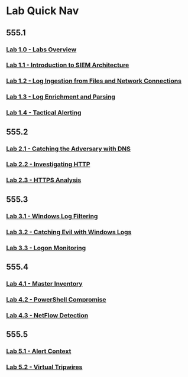 # Lab Quick Nav

## 555.1

### [Lab 1.0 - Labs Overview](555_1/0/sec555.1.0.md)

### [Lab 1.1 - Introduction to SIEM Architecture](555_1/1/sec555.1.1.md)

### [Lab 1.2 - Log Ingestion from Files and Network Connections](555_1/2/sec555.1.2.md)

### [Lab 1.3 - Log Enrichment and Parsing](555_1/3/sec555.1.3.md)

### [Lab 1.4 - Tactical Alerting](555_1/4/sec555.1.4.md)

## 555.2

### [Lab 2.1 - Catching the Adversary with DNS](555_2/1/sec555.2.1.md)

### [Lab 2.2 - Investigating HTTP](555_2/2/sec555.2.2.md)

### [Lab 2.3 - HTTPS Analysis](555_2/3/sec555.2.3.md)

## 555.3

### [Lab 3.1 - Windows Log Filtering](555_3/1/sec555.3.1.md)

### [Lab 3.2 - Catching Evil with Windows Logs](555_3/2/sec555.3.2.md)

### [Lab 3.3 - Logon Monitoring](555_3/3/sec555.3.3.md)

## 555.4

### [Lab 4.1 - Master Inventory](555_4/1/sec555.4.1.md)

### [Lab 4.2 - PowerShell Compromise](555_4/2/sec555.4.2.md)

### [Lab 4.3 - NetFlow Detection](555_4/3/sec555.4.3.md)

## 555.5

### [Lab 5.1 - Alert Context](555_5/1/sec555.5.1.md)

### [Lab 5.2 - Virtual Tripwires](555_5/2/sec555.5.2.md)